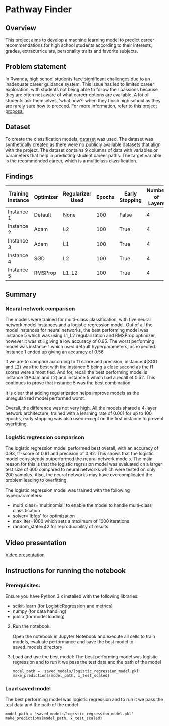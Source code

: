 # Pathway Finder

## Overview

This project aims to develop a machine learning model to predict career recommendations for high school students according to their interests, grades, extracurriculars, personality traits and favorite subjects.

## Problem statement

In Rwanda, high school students face significant challenges due to an inadequate career guidance system. This issue has led to limited career exploration, with students not being able to follow their passions because they are often not aware of what career options are available. A lot of students ask themselves, ‘what now?’ when they finish high school as they are rarely sure how to proceed. For more information, refer to this [project proposal](https://docs.google.com/document/d/1AUzYTCkMhIEOueQVTzMemrS-elA2W0bPxFy0d7dMXP4/edit?usp=sharing)

## Dataset

To create the classification models, [dataset](https://drive.google.com/file/d/1XC-gWLDLPuGyY9sepqH1tSXfd3Jm7aiJ/view?usp=sharing) was used. The dataset was synthetically created as there were no publicly available datasets that align with the project. The dataset contains 9 columns of data with variables or parameters that help in predicting student career paths. The target variable is the recommended career, which is a multiclass classification.


## Findings

| Training Instance | Optimizer | Regularizer Used | Epochs | Early Stopping | Number of Layers | Learning Rate | Accuracy | F1 Score | Recall | Precision |
|-------------------|-----------|------------------|--------|----------------|------------------|---------------|----------|----------|--------|-----------|
| Instance 1        | Default   | None             | 100    | False          | 4                | 0.001         | 0.56     | 0.48     | 0.49   | 0.49      |
| Instance 2        | Adam      | L2               | 100    | True           | 4                | 0.001         | 0.64     | 0.48     | 0.52   | 0.49      |
| Instance 3        | Adam      | L1               | 100    | True           | 4                | 0.001         | 0.63     | 0.46     | 0.50   | 0.48      |
| Instance 4        | SGD       | L2               | 100    | True           | 4                | 0.001         | 0.63     | 0.50     | 0.51   | 0.56      |
| Instance 5        | RMSProp   | L1_L2            | 100    | True           | 4                | 0.001         | 0.65     | 0.50     | 0.52   | 0.51      |

## Summary

### Neural network comparison

The models were trained for multi-class classification, with five neural network model instances and a logistic regression model. Out of all the model instances for neural networks, the best performing model was instance 5 which was using L1_L2 regularization and RMSProp optimizer, however it was still giving a low accuracy of 0.65. The worst performing model was instance 1 which used default hyperparameters, as expected. Instance 1 ended up giving an accuracy of 0.56.

If we are to compare according to f1 score and precision, instance 4(SGD and L2) was the best with the instance 5 being a close second as the f1 scores were almost tied. And for, recall the best performing model is instance 2(Adam and L2) and instance 5 which had a recall of 0.52. This continues to prove that instance 5 was the best combination.

It is clear that adding regularization helps improve models as the unregularized model performed worst. 

Overall, the difference was not very high. All the models shared a 4-layer network architecture, trained with a learning rate of 0.001 for up to 100 epochs, early stopping was also used except on the first instance to prevent overfitting.




### Logistic regression comparison

The logistic regression model performed best overall, with an accuracy of 0.93, f1-score of 0.91 and precision of 0.92. This shows that the logistic model consistently outperformed the neural network models. The main reason for this is that the logistic regrssion model was evaluated on a larger test size of 600 compared to neural networks which were tested on only 200 samples. Also, the neural networks may have overcomplicated the problem leading to overfitting.

The logistic regression model was trained with the following hyperparameters:

- multi_class='multinomial' to enable the model to handle multi-class classification
- solver='lbfgs' for optimization
- max_iter=1000 which sets a maximum of 1000 iterations
- random_state=42 for reproducibility of results

## Video presentation

[Video presentation](https://www.loom.com/share/1b4bcfd5c5e84a939d812c64a3c7c985?sid=aaf58404-1b20-4253-acb9-0d9e2b028c77)

## Instructions for running the notebook

### Prerequisites:

Ensure you have Python 3.x installed with the following libraries:

  - scikit-learn (for LogisticRegression and metrics)
  - numpy (for data handling)
  - joblib (for model loading)

2. Run the notebook:

   Open the notebook in Jupyter Notebook and execute all cells to train models, evaluate performance and save the best model to saved_models directory
   
4. Load and use the best model:
   The best performing model was logistic regression and to run it we pass the test data and       the path of the model
   
    ```
    model_path = 'saved_models/logistic_regression_model.pkl'
    make_predictions(model_path, x_test_scaled)
    ```
   

### Load saved model

The best performing model was logistic regression and to run it we pass the test data and the path of the model
```
model_path = 'saved_models/logistic_regression_model.pkl'
make_predictions(model_path, x_test_scaled)
```

